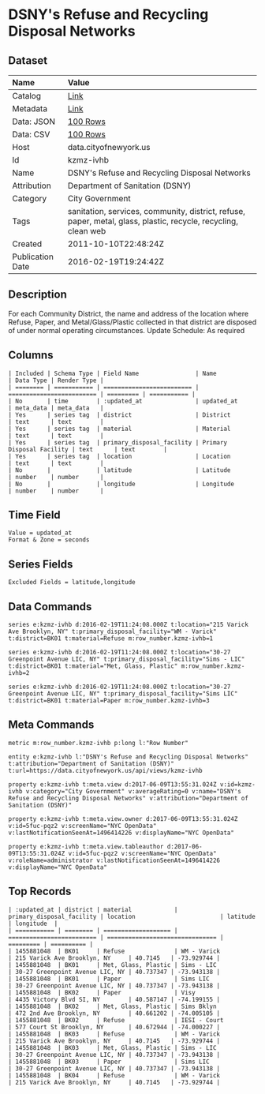# DSNY's Refuse and Recycling Disposal Networks

## Dataset

| Name | Value |
| :--- | :---- |
| Catalog | [Link](https://catalog.data.gov/dataset/dsnys-refuse-and-recycling-disposal-networks-d0e72) |
| Metadata | [Link](https://data.cityofnewyork.us/api/views/kzmz-ivhb) |
| Data: JSON | [100 Rows](https://data.cityofnewyork.us/api/views/kzmz-ivhb/rows.json?max_rows=100) |
| Data: CSV | [100 Rows](https://data.cityofnewyork.us/api/views/kzmz-ivhb/rows.csv?max_rows=100) |
| Host | data.cityofnewyork.us |
| Id | kzmz-ivhb |
| Name | DSNY's Refuse and Recycling Disposal Networks |
| Attribution | Department of Sanitation (DSNY) |
| Category | City Government |
| Tags | sanitation, services, community, district, refuse, paper, metal, glass, plastic, recycle, recycling, clean web |
| Created | 2011-10-10T22:48:24Z |
| Publication Date | 2016-02-19T19:24:42Z |

## Description

For each Community District, the name and address of the location where Refuse, Paper, and Metal/Glass/Plastic collected in that district are disposed of under normal operating circumstances.
Update Schedule: As required

## Columns

```ls
| Included | Schema Type | Field Name                | Name                      | Data Type | Render Type |
| ======== | =========== | ========================= | ========================= | ========= | =========== |
| No       | time        | :updated_at               | updated_at                | meta_data | meta_data   |
| Yes      | series tag  | district                  | District                  | text      | text        |
| Yes      | series tag  | material                  | Material                  | text      | text        |
| Yes      | series tag  | primary_disposal_facility | Primary Disposal Facility | text      | text        |
| Yes      | series tag  | location                  | Location                  | text      | text        |
| No       |             | latitude                  | Latitude                  | number    | number      |
| No       |             | longitude                 | Longitude                 | number    | number      |
```

## Time Field

```ls
Value = updated_at
Format & Zone = seconds
```

## Series Fields

```ls
Excluded Fields = latitude,longitude
```

## Data Commands

```ls
series e:kzmz-ivhb d:2016-02-19T11:24:08.000Z t:location="215 Varick Ave Brooklyn, NY" t:primary_disposal_facility="WM - Varick" t:district=BK01 t:material=Refuse m:row_number.kzmz-ivhb=1

series e:kzmz-ivhb d:2016-02-19T11:24:08.000Z t:location="30-27 Greenpoint Avenue LIC, NY" t:primary_disposal_facility="Sims - LIC" t:district=BK01 t:material="Met, Glass, Plastic" m:row_number.kzmz-ivhb=2

series e:kzmz-ivhb d:2016-02-19T11:24:08.000Z t:location="30-27 Greenpoint Avenue LIC, NY" t:primary_disposal_facility="Sims LIC" t:district=BK01 t:material=Paper m:row_number.kzmz-ivhb=3
```

## Meta Commands

```ls
metric m:row_number.kzmz-ivhb p:long l:"Row Number"

entity e:kzmz-ivhb l:"DSNY's Refuse and Recycling Disposal Networks" t:attribution="Department of Sanitation (DSNY)" t:url=https://data.cityofnewyork.us/api/views/kzmz-ivhb

property e:kzmz-ivhb t:meta.view d:2017-06-09T13:55:31.024Z v:id=kzmz-ivhb v:category="City Government" v:averageRating=0 v:name="DSNY's Refuse and Recycling Disposal Networks" v:attribution="Department of Sanitation (DSNY)"

property e:kzmz-ivhb t:meta.view.owner d:2017-06-09T13:55:31.024Z v:id=5fuc-pqz2 v:screenName="NYC OpenData" v:lastNotificationSeenAt=1496414226 v:displayName="NYC OpenData"

property e:kzmz-ivhb t:meta.view.tableauthor d:2017-06-09T13:55:31.024Z v:id=5fuc-pqz2 v:screenName="NYC OpenData" v:roleName=administrator v:lastNotificationSeenAt=1496414226 v:displayName="NYC OpenData"
```

## Top Records

```ls
| :updated_at | district | material            | primary_disposal_facility | location                        | latitude  | longitude  | 
| =========== | ======== | =================== | ========================= | =============================== | ========= | ========== | 
| 1455881048  | BK01     | Refuse              | WM - Varick               | 215 Varick Ave Brooklyn, NY     | 40.7145   | -73.929744 | 
| 1455881048  | BK01     | Met, Glass, Plastic | Sims - LIC                | 30-27 Greenpoint Avenue LIC, NY | 40.737347 | -73.943138 | 
| 1455881048  | BK01     | Paper               | Sims LIC                  | 30-27 Greenpoint Avenue LIC, NY | 40.737347 | -73.943138 | 
| 1455881048  | BK02     | Paper               | Visy                      | 4435 Victory Blvd SI, NY        | 40.587147 | -74.199155 | 
| 1455881048  | BK02     | Met, Glass, Plastic | Sims Bklyn                | 472 2nd Ave Brooklyn, NY        | 40.661202 | -74.005105 | 
| 1455881048  | BK02     | Refuse              | IESI - Court              | 577 Court St Brooklyn, NY       | 40.672944 | -74.000227 | 
| 1455881048  | BK03     | Refuse              | WM - Varick               | 215 Varick Ave Brooklyn, NY     | 40.7145   | -73.929744 | 
| 1455881048  | BK03     | Met, Glass, Plastic | Sims - LIC                | 30-27 Greenpoint Avenue LIC, NY | 40.737347 | -73.943138 | 
| 1455881048  | BK03     | Paper               | Sims LIC                  | 30-27 Greenpoint Avenue LIC, NY | 40.737347 | -73.943138 | 
| 1455881048  | BK04     | Refuse              | WM - Varick               | 215 Varick Ave Brooklyn, NY     | 40.7145   | -73.929744 | 
```